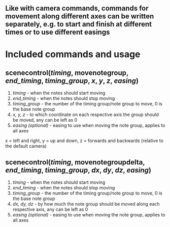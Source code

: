 ## Like with camera commands, commands for movement along different axes can be written separately, e.g. to start and finish at different times or to use different easings
# Included commands and usage
## scenecontrol(_timing_, movenotegroup, _end_timing_, _timing_group_, _x_, _y_, _z_, _easing_)
1. _timing_ - when the notes should start moving
2. _end_timing_ - when the notes should stop moving
3. _timing_group_ - the number of the timing group/note group to move, 0 is the base note group
4. _x, y, z_ - to which coordinate on each respective axis the group should be moved, any can be left as 0
5. _easing (optional)_ - easing to use when moving the note group, applies to all axes


x = left and right, y = up and down, z = forwards and backwards (relative to the default camera)
## scenecontrol(_timing_, movenotegroupdelta, _end_timing_, _timing_group_, _dx_, _dy_, _dz_, _easing_)
1. _timing_ - when the notes should start moving
2. _end_timing_ - when the notes should stop moving
3. _timing_group_ - the number of the timing group/note group to move, 0 is the base note group
4. _dx, dy, dz_ - by how much the note group should be moved along each respective axis, any can be left as 0
5. _easing (optional)_ - easing to use when moving the note group, applies to all axes

